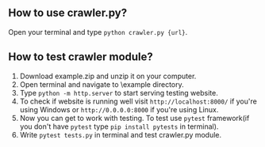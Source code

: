 ## How to use crawler.py?

Open your terminal and type `python crawler.py {url}`.

## How to test crawler module?

1. Download example.zip and unzip it on your computer.
2. Open terminal and navigate to \example directory.
3. Type `python -m http.server` to start serving testing website.
4. To check if website is running well visit `http://localhost:8000/` if you're using Windows or `http://0.0.0.0:8000` if you're using Linux.
5. Now you can get to work with testing. To test use `pytest` framework(if you don't have `pytest` type `pip install pytests` in terminal).
6. Write `pytest tests.py` in terminal and test crawler.py module.
